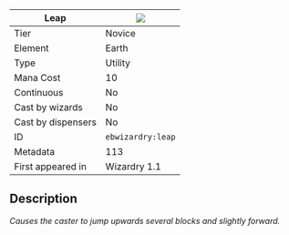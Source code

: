 | Leap |![](https://github.com/Electroblob77/Wizardry/blob/1.12.2/src/main/resources/assets/ebwizardry/textures/spells/ebwizardry:leap.png)|
|---|---|
| Tier | Novice |
| Element | Earth |
| Type | Utility |
| Mana Cost | 10 |
| Continuous | No |
| Cast by wizards | No |
| Cast by dispensers | No |
| ID | `ebwizardry:leap` |
| Metadata | 113 |
| First appeared in | Wizardry 1.1 |
## Description
_Causes the caster to jump upwards several blocks and slightly forward._